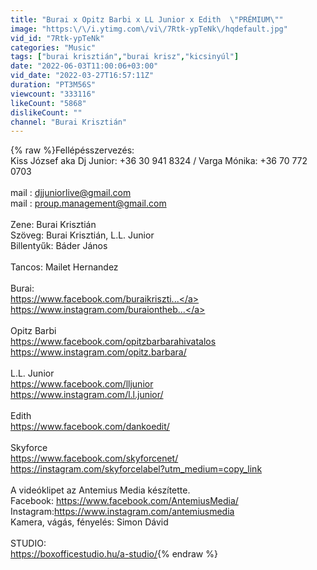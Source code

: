 ```yaml
---
title: "Burai x Opitz Barbi x LL Junior x Edith  \"PRÉMIUM\""
image: "https:\/\/i.ytimg.com\/vi\/7Rtk-ypTeNk\/hqdefault.jpg"
vid_id: "7Rtk-ypTeNk"
categories: "Music"
tags: ["burai krisztián","burai krisz","kicsinyúl"]
date: "2022-06-03T11:00:06+03:00"
vid_date: "2022-03-27T16:57:11Z"
duration: "PT3M56S"
viewcount: "333116"
likeCount: "5868"
dislikeCount: ""
channel: "Burai Krisztián"
---
```

{% raw %}Fellépésszervezés:  <br />Kiss József aka Dj Junior:  +36 30 941 8324 / Varga Mónika: +36 70 772 0703<br /><br />mail : djjuniorlive@gmail.com  <br />mail : proup.management@gmail.com<br /><br />Zene: Burai Krisztián<br />Szöveg: Burai Krisztián, L.L. Junior<br />Billentyűk: Báder János  <br /><br />Tancos: Mailet Hernandez<br /><br />Burai: <br /><a rel="nofollow" target="blank" href="https://www.facebook.com/buraikriszti...">https://www.facebook.com/buraikriszti...</a><br /><a rel="nofollow" target="blank" href="https://www.instagram.com/buraiontheb...">https://www.instagram.com/buraiontheb...</a><br /><br />Opitz Barbi<br /><a rel="nofollow" target="blank" href="https://www.facebook.com/opitzbarbarahivatalos">https://www.facebook.com/opitzbarbarahivatalos</a><br /><a rel="nofollow" target="blank" href="https://www.instagram.com/opitz.barbara/">https://www.instagram.com/opitz.barbara/</a><br /><br />L.L. Junior<br /><a rel="nofollow" target="blank" href="https://www.facebook.com/lljunior">https://www.facebook.com/lljunior</a><br /><a rel="nofollow" target="blank" href="https://www.instagram.com/l.l.junior/">https://www.instagram.com/l.l.junior/</a><br /><br />Edith<br /><a rel="nofollow" target="blank" href="https://www.facebook.com/dankoedit/">https://www.facebook.com/dankoedit/</a><br /><br />Skyforce<br /><a rel="nofollow" target="blank" href="https://www.facebook.com/skyforcenet/">https://www.facebook.com/skyforcenet/</a><br /><a rel="nofollow" target="blank" href="https://instagram.com/skyforcelabel?utm_medium=copy_link">https://instagram.com/skyforcelabel?utm_medium=copy_link</a><br /><br /> A videóklipet az Antemius Media készítette.<br />Facebook: <a rel="nofollow" target="blank" href="https://www.facebook.com/AntemiusMedia/">https://www.facebook.com/AntemiusMedia/</a> <br />Instagram:<a rel="nofollow" target="blank" href="https://www.instagram.com/antemiusmedia">https://www.instagram.com/antemiusmedia</a><br />Kamera, vágás, fényelés: Simon Dávid<br /><br />STUDIO:<br /><a rel="nofollow" target="blank" href="https://boxofficestudio.hu/a-studio/">https://boxofficestudio.hu/a-studio/</a>{% endraw %}
